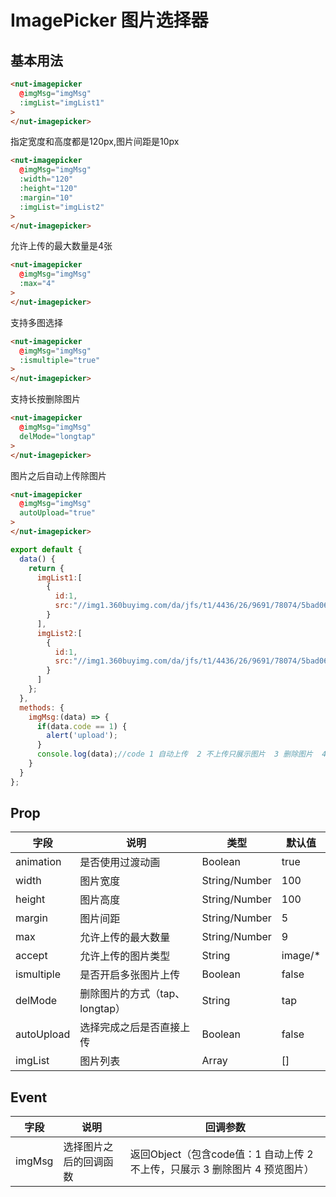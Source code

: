 # ImagePicker 图片选择器

## 基本用法

```html
<nut-imagepicker
  @imgMsg="imgMsg" 
  :imgList="imgList1"
>
</nut-imagepicker>
```

指定宽度和高度都是120px,图片间距是10px

```html
<nut-imagepicker 
  @imgMsg="imgMsg" 
  :width="120" 
  :height="120" 
  :margin="10" 
  :imgList="imgList2"
>
</nut-imagepicker>
```

允许上传的最大数量是4张

```html
<nut-imagepicker 
  @imgMsg="imgMsg" 
  :max="4"
>
</nut-imagepicker>
```

支持多图选择

```html
<nut-imagepicker 
  @imgMsg="imgMsg" 
  :ismultiple="true"
>
</nut-imagepicker>
```

支持长按删除图片

```html
<nut-imagepicker 
  @imgMsg="imgMsg" 
  delMode="longtap"
>
</nut-imagepicker>
```

图片之后自动上传除图片

```html
<nut-imagepicker 
  @imgMsg="imgMsg" 
  autoUpload="true"
>
</nut-imagepicker>
```

```javascript
export default {
  data() {
    return {
      imgList1:[
        {
          id:1,
          src:"//img1.360buyimg.com/da/jfs/t1/4436/26/9691/78074/5bad0668E7ce89ec6/c234b749ae9e7332.jpg"
        }
      ],
      imgList2:[
        {
          id:1,
          src:"//img1.360buyimg.com/da/jfs/t1/4436/26/9691/78074/5bad0668E7ce89ec6/c234b749ae9e7332.jpg"
        }
      ]
    };
  },
  methods: {
    imgMsg:(data) => {
      if(data.code == 1) {
        alert('upload');
      }
      console.log(data);//code 1 自动上传  2 不上传只展示图片  3 删除图片  4 预览图片
    }
  }
};
```

## Prop

| 字段 | 说明 | 类型 | 默认值
|----- | ----- | ----- | -----
| animation | 是否使用过渡动画 | Boolean | true
| width | 图片宽度 | String/Number | 100
| height | 图片高度 | String/Number | 100
| margin | 图片间距 | String/Number | 5
| max | 允许上传的最大数量 | String/Number | 9
| accept | 允许上传的图片类型 | String | image/*
| ismultiple | 是否开启多张图片上传 | Boolean | false
| delMode | 删除图片的方式（tap、longtap） | String | tap
| autoUpload | 选择完成之后是否直接上传 | Boolean | false
| imgList | 图片列表 | Array | []

## Event

| 字段 | 说明 | 回调参数
|----- | ----- | -----
| imgMsg | 选择图片之后的回调函数 | 返回Object（包含code值：1 自动上传 2 不上传，只展示 3 删除图片 4 预览图片）
